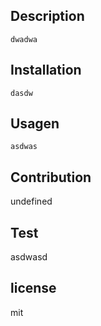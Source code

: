 
  ## Description

    dwadwa


  ## Installation

    dasdw


  ## Usagen

    asdwas


  ## Contribution

  undefined

   
  ## Test

  asdwasd


## license

  mit